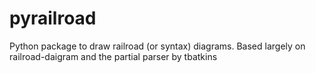 # pyrailroad
Python package to draw railroad (or syntax) diagrams. Based largely on railroad-daigram and the partial parser by tbatkins
